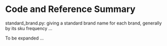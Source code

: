 
# Code and Reference Summary

standard_brand.py: giving a standard brand name for each brand, generally by its sku frequency ...

To be expanded ...

